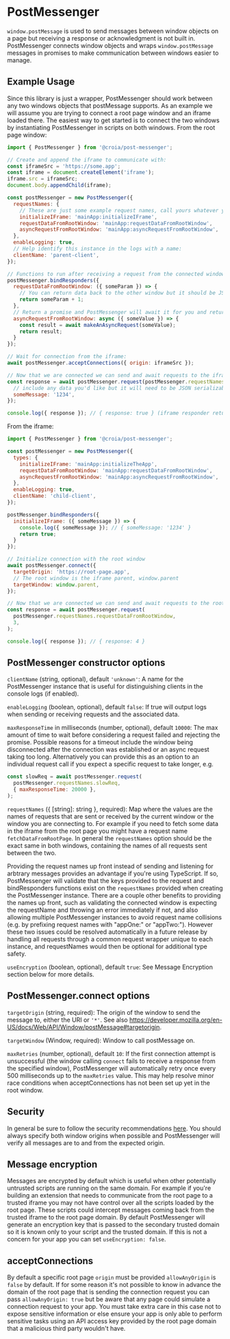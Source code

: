 # PostMessenger

`window.postMessage` is used to send messages between window objects on a page but receiving a response or acknowledgment is not built in. PostMessenger connects window objects and wraps `window.postMessage` messages in promises to make communication between windows easier to manage.

## Example Usage

Since this library is just a wrapper, PostMessenger should work between any two windows objects that postMessage supports. As an example we will assume you are trying to connect a root page window and an iframe loaded there. The easiest way to get started is to connect the two windows by instantiating PostMessenger in scripts on both windows. From the root page window:

```javascript
import { PostMessenger } from '@croia/post-messenger';

// Create and append the iframe to communicate with:
const iframeSrc = 'https://some.app';
const iframe = document.createElement('iframe');
iframe.src = iframeSrc;
document.body.appendChild(iframe);

const postMessenger = new PostMessenger({
  requestNames: {
    // These are just some example request names, call yours whatever you'd like.
    initializeIFrame: 'mainApp:initializeIFrame',
    requestDataFromRootWindow: 'mainApp:requestDataFromRootWindow',
    asyncRequestFromRootWindow: 'mainApp:asyncRequestFromRootWindow',
  },
  enableLogging: true,
  // Help identify this instance in the logs with a name:
  clientName: 'parent-client',
});

// Functions to run after receiving a request from the connected window with a matching requestName key
postMessenger.bindResponders({
  requestDataFromRootWindow: ({ someParam }) => {
    // You can return data back to the other window but it should be JSON serializable
    return someParam + 1;
  },
  // Return a promise and PostMessenger will await it for you and return any errors to the other window
  asyncRequestFromRootWindow: async ({ someValue }) => {
    const result = await makeAnAsyncRequest(someValue);
    return result;
  }
});

// Wait for connection from the iframe:
await postMessenger.acceptConnections({ origin: iframeSrc });

// Now that we are connected we can send and await requests to the iframe
const response = await postMessenger.request(postMessenger.requestNames.initializeIFrame, {
  // include any data you'd like but it will need to be JSON serializable:
  someMessage: '1234',
});

console.log({ response }); // { response: true } (iframe responder returns true, see example below)
```

From the iframe:

```javascript
import { PostMessenger } from '@croia/post-messenger';

const postMessenger = new PostMessenger({
  types: {
    initializeIFrame: 'mainApp:initializeTheApp',
    requestDataFromRootWindow: 'mainApp:requestDataFromRootWindow',
    asyncRequestFromRootWindow: 'mainApp:asyncRequestFromRootWindow',
  },
  enableLogging: true,
  clientName: 'child-client',
});

postMessenger.bindResponders({
  initializeIFrame: ({ someMessage }) => {
    console.log({ someMessage }); // { someMessage: '1234' }
    return true;
  }
});

// Initialize connection with the root window
await postMessenger.connect({
  targetOrigin: 'https://root-page.app',
  // The root window is the iframe parent, window.parent
  targetWindow: window.parent,
});

// Now that we are connected we can send and await requests to the root window
const response = await postMessenger.request(
  postMessenger.requestNames.requestDataFromRootWindow,
  3,
);

console.log({ response }); // { response: 4 }
```

## PostMessenger constructor options
`clientName` (string, optional), default `'unknown'`: A name for the PostMessenger instance that is useful for distinguishing clients in the console logs (if enabled).

`enableLogging` (boolean, optional), default `false`: If true will output logs when sending or receiving requests and the associated data.

`maxResponseTime` in milliseconds (number, optional), default `10000`: The max amount of time to wait before considering a request failed and rejecting the promise. Possible reasons for a timeout include the window being disconnected after the connection was established or an async request taking too long. Alternatively you can provide this as an option to an individual request call if you expect a specific request to take longer, e.g.

```javascript
const slowReq = await postMessenger.request(
  postMessenger.requestNames.slowReq,
  { maxResponseTime: 20000 },
);
```

`requestNames` ({ [string]: string }, required): Map where the values are the names of requests that are sent or received by the current window or the window you are connecting to. For example if you need to fetch some data in the iframe from the root page you might have a request name `fetchDataFromRootPage`. In general the `requestNames` option should be the exact same in both windows, containing the names of all requests sent between the two.

Providing the request names up front instead of sending and listening for arbtrary messages provides an advantage if you're using TypeScript. If so, PostMessenger will validate that the keys provided to the request and bindResponders functions exist on the `requestNames` provided when creating the PostMessenger instance. There are a couple other benefits to providing the names up front, such as validating the connected window is expecting the requestName and throwing an error immediately if not, and also allowing multiple PostMessenger instances to avoid request name collisions (e.g. by prefixing request names with "appOne:" or "appTwo:"). However these two issues could be resolved automatically in a future release by handling all requests through a common request wrapper unique to each instance, and requestNames would then be optional for additional type safety.

`useEncryption` (boolean, optional), default `true`: See Message Encryption section below for more details.

## PostMessenger.connect options

`targetOrigin` (string, required): The origin of the window to send the message to, either the URI or `'*'`. See also https://developer.mozilla.org/en-US/docs/Web/API/Window/postMessage#targetorigin.

`targetWindow` (Window, required): Window to call postMessage on.

`maxRetries` (number, optional), default `10`: If the first connection attempt is unsuccessful (the window calling `connect` fails to receive a response from the specified window), PostMessenger will automatically retry once every 500 milliseconds up to the `maxRetries` value. This may help resolve minor race conditions when acceptConnections has not been set up yet in the root window.

## Security

In general be sure to follow the security recommendations [here](https://developer.mozilla.org/en-US/docs/Web/API/Window/postMessage#security_concerns). You should always specify both window origins when possible and PostMessenger will verify all messages are to and from the expected origin.
 
## Message encryption
Messages are encrypted by default which is useful when other potentially untrusted scripts are running on the same domain. For example if you're building an extension that needs to communicate from the root page to a trusted iframe you may not have control over all the scripts loaded by the root page. These scripts could intercept messages coming back from the trusted iframe to the root page domain. By default PostMessenger will generate an encryption key that is passed to the secondary trusted domain so it is known only to your script and the trusted domain. If this is not a concern for your app you can set `useEncryption: false`.

## acceptConnections

By default a specific root page `origin` must be provided `allowAnyOrigin` is `false` by default. If for some reason it's not possible to know in advance the domain of the root page that is sending the connection request you can pass `allowAnyOrigin: true` but be aware that any page could simulate a connection request to your app. You must take extra care in this case not to expose sensitive information or else ensure your app is only able to perform sensitive tasks using an API access key provided by the root page domain that a malicious third party wouldn't have.
